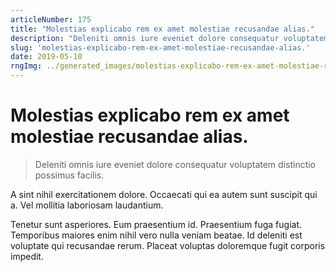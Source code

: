 ```yaml
---
articleNumber: 175
title: "Molestias explicabo rem ex amet molestiae recusandae alias."
description: "Deleniti omnis iure eveniet dolore consequatur voluptatem distinctio possimus facilis."
slug: 'molestias-explicabo-rem-ex-amet-molestiae-recusandae-alias.'
date: 2019-05-10
rngImg: ../generated_images/molestias-explicabo-rem-ex-amet-molestiae-recusandae-alias..jpg
---
```


# Molestias explicabo rem ex amet molestiae recusandae alias.

> Deleniti omnis iure eveniet dolore consequatur voluptatem distinctio possimus facilis.

A sint nihil exercitationem dolore. Occaecati qui ea autem sunt suscipit qui a. Vel mollitia laboriosam laudantium.
 Tenetur sunt asperiores. Eum praesentium id. Praesentium fuga fugiat. Temporibus maiores enim nihil vero nulla veniam beatae. Id deleniti est voluptate qui recusandae rerum. Placeat voluptas doloremque fugit corporis impedit.
